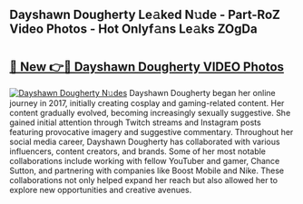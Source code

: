 ## Dayshawn Dougherty Le𝚊ked N𝚞de - Part-RoZ Video Photos - Hot Onlyf𝚊ns Le𝚊ks ZOgDa

# <h2><a href="http://ab52541.deff.icu/?id=Dayshawn+Dougherty">🔗 New 👉🔴 Dayshawn Dougherty VIDEO Photos</a></h2>

[![Dayshawn Dougherty N𝚞des](https://i.imgur.com/rIISA9y.gif)](http://ab52541.deff.icu/?id=Dayshawn+Dougherty)
Dayshawn Dougherty began her online journey in 2017, initially creating cosplay and gaming-related content. Her content gradually evolved, becoming increasingly sexually suggestive. She gained initial attention through Twitch streams and Instagram posts featuring provocative imagery and suggestive commentary. Throughout her social media career, Dayshawn Dougherty has collaborated with various influencers, content creators, and brands. Some of her most notable collaborations include working with fellow YouTuber and gamer, Chance Sutton, and partnering with companies like Boost Mobile and Nike. These collaborations not only helped expand her reach but also allowed her to explore new opportunities and creative avenues.
